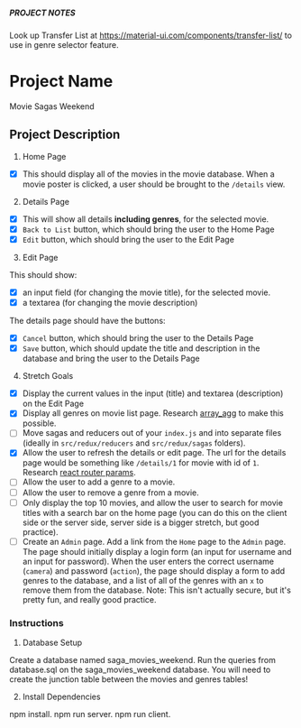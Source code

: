 ##### PROJECT NOTES #####

Look up Transfer List at https://material-ui.com/components/transfer-list/ 
to use in genre selector feature.

# Project Name

Movie Sagas Weekend

## Project Description

1. Home Page
- [x] This should display all of the movies in the movie database. When a movie poster is clicked, a user should be brought to the `/details` view.

2. Details Page

- [x] This will show all details **including genres**, for the selected movie.
- [x] `Back to List` button, which should bring the user to the Home Page
- [x] `Edit` button, which should bring the user to the Edit Page

3. Edit Page

This should show:
- [x] an input field (for changing the movie title), for the selected movie.
- [x] a textarea (for changing the movie description)

The details page should have the buttons:
- [x] `Cancel` button, which should bring the user to the Details Page
- [x] `Save` button, which should update the title and description in the database and bring the user to the Details Page

4. Stretch Goals

- [x] Display the current values in the input (title) and textarea (description) on the Edit Page
- [x] Display all genres on movie list page. Research [array_agg](https://stackoverflow.com/questions/43458174/how-to-save-and-return-javascript-object-with-subarray-in-normalized-sql) to make this possible.
- [ ] Move sagas and reducers out of your `index.js` and into separate files (ideally in `src/redux/reducers` and `src/redux/sagas` folders).
- [x] Allow the user to refresh the details or edit page. The url for the details page would be something like `/details/1` for movie with id of `1`. Research [react router params](https://reacttraining.com/react-router/web/example/url-params).
- [ ] Allow the user to add a genre to a movie.
- [ ] Allow the user to remove a genre from a movie.
- [ ] Only display the top 10 movies, and allow the user to search for movie titles with a search bar on the home page (you can do this on the client side or the server side, server side is a bigger stretch, but good practice).
- [ ] Create an `Admin` page. Add a link from the `Home` page to the `Admin` page. The page should initially display a login form (an input for username and an input for password). When the user enters the correct username (`camera`) and password (`action`), the page should display a form to add genres to the database, and a list of all of the genres with an `x` to remove them from the database. Note: This isn't actually secure, but it's pretty fun, and really good practice.

### Instructions

1. Database Setup

Create a database named saga_movies_weekend.
Run the queries from database.sql on the saga_movies_weekend database.
You will need to create the junction table between the movies and genres tables!

2. Install Dependencies

npm install.
npm run server.
npm run client.